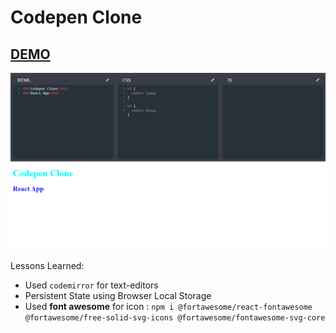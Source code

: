 # Codepen Clone

## [DEMO]()

![ss](./ss.png)

Lessons Learned:

- Used `codemirror` for text-editors
- Persistent State using Browser Local Storage
- Used **font awesome** for icon : `npm i @fortawesome/react-fontawesome @fortawesome/free-solid-svg-icons @fortawesome/fontawesome-svg-core`
